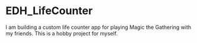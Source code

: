 # EDH_LifeCounter
 I am building a custom life counter app for playing Magic the Gathering with my friends. This is a hobby project for myself.
